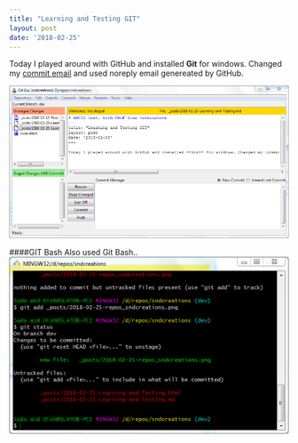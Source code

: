 ```yaml
---
title: "Learning and Testing GIT"
layout: post
date: '2018-02-25'
---
```


Today I played around with GitHub and installed **Git** for windows. Changed my [commit email](https://help.github.com/articles/setting-your-commit-email-address-in-git/)  and used noreply email genereated by GitHub.

![Git GUI](2018-02-25-repos_sndcreations.png)

####GIT Bash
Also used Git Bash..
![Git Bash](2018-02-25-gitbash.png)

